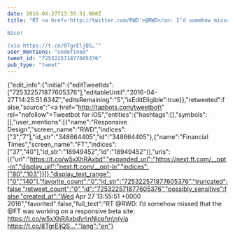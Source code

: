 ```yaml
---
date: 2016-04-27T13:55:51.000Z
title: "RT <a href='http://twitter.com/RWD'>@RWD</a>: I’d somehow missed that the <a href='http://twitter.com/FT'>@FT</a> was working on a responsive beta site: https://t.co/w5xXhRAxbd

Nice!

(via https://t.co/8TgrEljQS…″"
user_mentions: "undefined"
tweet_id: "725322571877605376"
pub_type: "tweet"
---
```

{"edit_info":{"initial":{"editTweetIds":["725322571877605376"],"editableUntil":"2016-04-27T14:25:51.634Z","editsRemaining":"5","isEditEligible":true}},"retweeted":false,"source":"<a href=\"http://tapbots.com/tweetbot\" rel=\"nofollow\">Tweetbot for iΟS</a>","entities":{"hashtags":[],"symbols":[],"user_mentions":[{"name":"Responsive Design","screen_name":"RWD","indices":["3","7"],"id_str":"348664405","id":"348664405"},{"name":"Financial Times","screen_name":"FT","indices":["37","40"],"id_str":"18949452","id":"18949452"}],"urls":[{"url":"https://t.co/w5xXhRAxbd","expanded_url":"https://next.ft.com/__opt-in","display_url":"next.ft.com/__opt-in","indices":["80","103"]}]},"display_text_range":["0","140"],"favorite_count":"0","id_str":"725322571877605376","truncated":false,"retweet_count":"0","id":"725322571877605376","possibly_sensitive":false,"created_at":"Wed Apr 27 13:55:51 +0000 2016","favorited":false,"full_text":"RT @RWD: I’d somehow missed that the @FT was working on a responsive beta site: https://t.co/w5xXhRAxbd\n\nNice!\n\n(via https://t.co/8TgrEljQS…","lang":"en"}
